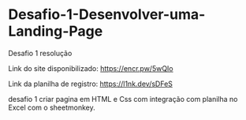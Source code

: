 # Desafio-1-Desenvolver-uma-Landing-Page
Desafio 1 resolução

Link do site disponibilizado: https://encr.pw/5wQIo

Link da planilha de registro: https://l1nk.dev/sDFeS

desafio 1 criar pagina em HTML e Css com integração com planilha no Excel com o sheetmonkey.
